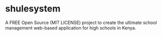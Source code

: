 # shulesystem
A FREE Open Source (MIT LICENSE) project to create the ultimate school management web-based application for high schools in Kenya.
